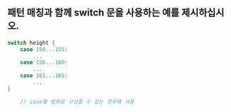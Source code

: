 ## 패턴 매칭과 함께 switch 문을 사용하는 예를 제시하십시오.
```swift
switch height {
	case 150...155: 
		...
	case 156...160: 
		...
	case 161...165: 
		...
}

	// case를 범위로 구성할 수 있는 경우에 사용
```